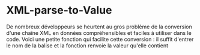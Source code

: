 # XML-parse-to-Value
De nombreux développeurs se heurtent au gros problème de la conversion d'une chaîne XML en données compréhensibles et faciles à utiliser dans le code. Voici une petite fonction qui facilite cette conversion :  il suffit d'entrer le nom de la balise et la fonction renvoie la valeur qu'elle contient
